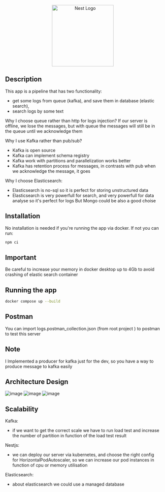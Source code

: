 <p align="center">
  <a href="http://nestjs.com/" target="blank"><img src="https://nestjs.com/img/logo-small.svg" width="200" alt="Nest Logo" /></a>
</p>

[circleci-image]: https://img.shields.io/circleci/build/github/nestjs/nest/master?token=abc123def456
[circleci-url]: https://circleci.com/gh/nestjs/nest

## Description

This app is a pipeline that has two functionality:
 - get some logs from queue (kafka), and save them in database (elastic search), 
 - search logs by some text
 
Why I choose queue rather than http for logs injection?
If our server is offline, we lose the messages, but with queue the messages will still be in the queue until we acknowledge them

Why I use Kafka rather than pub/sub?
 - Kafka is open source
 - Kafka can implement schema registry
 - Kafka work with partitions and parallelization works better
 - Kafka has retention process for messages, in contrasts with pub when we acknowledge the message, it goes
 
 Why I choose Elasticsearch:
  - Elasticsearch is no-sql so it is perfect for storing unstructured data
  - Elasticsearch is very powerfull for search, and very powerfull for data analyse so it's perfect for logs
 But Mongo could be also a good choise


## Installation
No installation is needed if you're running the app via docker. If not you can run:
```bash
npm ci
```

## Important
Be careful to increase your memory in docker desktop up to 4Gb to avoid crashing of elastic search container

## Running the app
```bash
docker compose up --build
```
## Postman
You can import logs.postman_collection.json (from root project ) to postman to test this server

## Note
I Implemented a producer for kafka just for the dev, so you have a way to produce message to kafka easily

## Architecture Design

![image](https://user-images.githubusercontent.com/42219511/187194427-1f8f44ec-197d-4cca-86b6-1baf535ebf12.png)
![image](https://user-images.githubusercontent.com/42219511/187194566-ba5faeb2-8671-4c04-bb95-5eaa86c81da8.png)
![image](https://user-images.githubusercontent.com/42219511/187219463-bf7dd8d7-3f7f-49be-bd09-720a3d712a63.png)


## Scalability
Kafka:
- if we want to get the correct scale we have to run load test and increase the number of partition in function of the load test result

Nestjs:
- we can deploy our server via kubernetes, and choose the right config for HorizontalPodAutoscaler, so we can increase our pod instances in function of cpu or memory utilisation

Elasticsearch:
- about elasticsearch we could use a managed database




